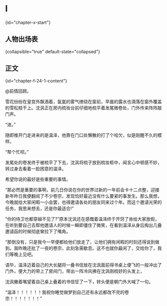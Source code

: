 # I 
{id="chapter-x-start"}
## 人物出场表 
{collapsible="true" default-state="collapsed"}

<include from="general-libs.md" element-id="not-finished-yet"></include>

## 正文
{id="chapter-f-24-1-content"}

<tooltip term="b-1-at">@前情回顾</tooltip>。

雪花纷纷在皇宫外飘酒着，氤氲的雾气缭绕在窗前，早晨的露水也滴落在窗外覆盖的雪松枝干上。沈沨正在房内梳妆台前仔细地梳平着发尾微卷处，门外传来阵阵敲门声。

“进。”

随即推开门走进来的是温泽，他靠在门口处懒散的打了个哈欠，似是刚醒不久的模样。

“帮个忙呗。”

发尾处的卷发终于被梳平了下去，沈沨将梳子放到梳妆柜中，闻言心中顿感不妙，转过身去看着一脸困意的温泽。

希望你说的最好是些重要的事情。

“那必然是重要的事啊，前几日你说在你的世界过新的一年前会卡十二点整，迎接新年昨日我便翻阅了不少卷宗，发现恰好最近没有什么要紧的事发生。那么我想，今晚就给大家闲暇一小会罢，也得邀请各处的朋友同来过个年。而这个邀请光荣的任务，我思来想去，还是你最适合!”

"你的侍卫也都穿越不见了?”原本沈沨还在感慨着温泽终于开窍了肯给大家放假，在听到要自己去帮他邀请人的时候一瞬即僵住了微笑，在看到温泽从身后掏出几叠邀请函的时候彻底耷拉下了嘴角。

“那倒没有，只是我今一早便都给他们放走了，让他们拥有闲暇的时刻还得说到做到。我昨晚还批了一夜的卷宗，此刻急需歇息。这不也就你最闲了，交给你了，我们等晚上见吧。

语毕，温泽迈着自己的大长腿将一叠书信放在沈沨面前得书桌上便飞的一般冲出了门外，便大力的带上了房间门，带出一阵冷风拂在沈沨刚梳好的头发上，

沈沨撇着嘴望着自己桌上叠着的书信怔了一下，转头便是朝门外大喊了一句。

“温泽！！！！！！我祝你睡觉做梦到自己还有永远都改不完的卷宗！！！！！！！”


<include from="general-libs.md" element-id="seealso-general"/>